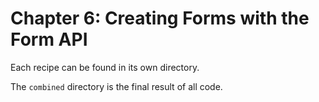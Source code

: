 Chapter 6: Creating Forms with  the Form API
============================================

Each recipe can be found in its own directory.

The `combined` directory is the final result of all code.